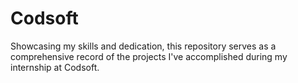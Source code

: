 # Codsoft
Showcasing my skills and dedication, this repository serves as a comprehensive record of the projects I've accomplished during my internship at Codsoft. 
